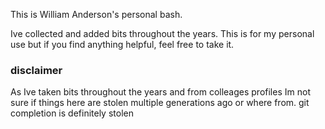 This is William Anderson's personal bash.

Ive collected and added bits throughout the years. This is for my personal use but if you find anything helpful, feel free to take it.

### disclaimer
As Ive taken bits throughout the years and from colleages profiles Im not sure if things here are stolen multiple generations ago or where from.
git completion is definitely stolen
